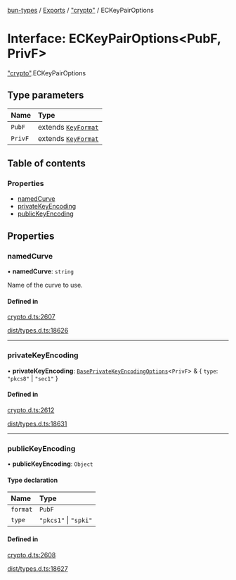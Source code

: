 [bun-types](https://github.com/oven-sh/bun-types/blob/master/api-docs/README.md) / [Exports](https://github.com/oven-sh/bun-types/blob/master/api-docs/modules.md) / ["crypto"](https://github.com/oven-sh/bun-types/blob/master/api-docs/modules/crypto_.md) / ECKeyPairOptions

# Interface: ECKeyPairOptions<PubF, PrivF\>

["crypto"](https://github.com/oven-sh/bun-types/blob/master/api-docs/modules/crypto_.md).ECKeyPairOptions

## Type parameters

| Name | Type |
| :------ | :------ |
| `PubF` | extends [`KeyFormat`](https://github.com/oven-sh/bun-types/blob/master/api-docs/modules/crypto_.md#keyformat) |
| `PrivF` | extends [`KeyFormat`](https://github.com/oven-sh/bun-types/blob/master/api-docs/modules/crypto_.md#keyformat) |

## Table of contents

### Properties

- [namedCurve](https://github.com/oven-sh/bun-types/blob/master/api-docs/interfaces/crypto_.ECKeyPairOptions.md#namedcurve)
- [privateKeyEncoding](https://github.com/oven-sh/bun-types/blob/master/api-docs/interfaces/crypto_.ECKeyPairOptions.md#privatekeyencoding)
- [publicKeyEncoding](https://github.com/oven-sh/bun-types/blob/master/api-docs/interfaces/crypto_.ECKeyPairOptions.md#publickeyencoding)

## Properties

### namedCurve

• **namedCurve**: `string`

Name of the curve to use.

#### Defined in

[crypto.d.ts:2607](https://github.com/valgaze/bun-types/blob/6f8dbf8/crypto.d.ts#L2607)

[dist/types.d.ts:18626](https://github.com/valgaze/bun-types/blob/6f8dbf8/dist/types.d.ts#L18626)

___

### privateKeyEncoding

• **privateKeyEncoding**: [`BasePrivateKeyEncodingOptions`](https://github.com/oven-sh/bun-types/blob/master/api-docs/interfaces/crypto_.BasePrivateKeyEncodingOptions.md)<`PrivF`\> & { `type`: ``"pkcs8"`` \| ``"sec1"``  }

#### Defined in

[crypto.d.ts:2612](https://github.com/valgaze/bun-types/blob/6f8dbf8/crypto.d.ts#L2612)

[dist/types.d.ts:18631](https://github.com/valgaze/bun-types/blob/6f8dbf8/dist/types.d.ts#L18631)

___

### publicKeyEncoding

• **publicKeyEncoding**: `Object`

#### Type declaration

| Name | Type |
| :------ | :------ |
| `format` | `PubF` |
| `type` | ``"pkcs1"`` \| ``"spki"`` |

#### Defined in

[crypto.d.ts:2608](https://github.com/valgaze/bun-types/blob/6f8dbf8/crypto.d.ts#L2608)

[dist/types.d.ts:18627](https://github.com/valgaze/bun-types/blob/6f8dbf8/dist/types.d.ts#L18627)
